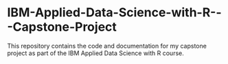 # IBM-Applied-Data-Science-with-R---Capstone-Project
This repository contains the code and documentation for my capstone project as part of the IBM Applied Data Science with R course. 
